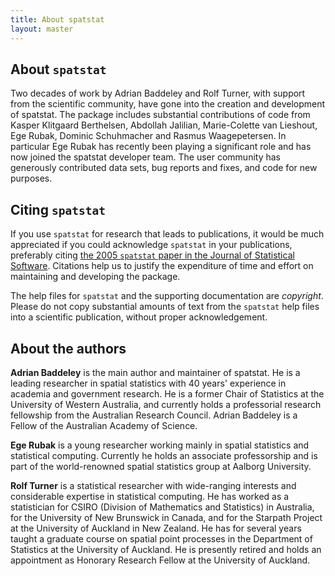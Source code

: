 ```yaml
---
title: About spatstat
layout: master
---
```


## About `spatstat`

Two decades of work by Adrian Baddeley and Rolf Turner, with support
from the scientific community, have gone into the creation and
development of spatstat. The package includes substantial contributions
of code from Kasper Klitgaard Berthelsen, Abdollah Jalilian,
Marie-Colette van Lieshout, Ege Rubak, Dominic Schuhmacher and Rasmus
Waagepetersen. In particular Ege Rubak has recently been playing
a significant role and has now joined the spatstat developer team. 
The user community has generously contributed data
sets, bug reports and fixes, and code for new purposes.

## Citing `spatstat`

If you use `spatstat` for research that leads to publications, it
would be much appreciated if you could acknowledge `spatstat` in your
publications, preferably citing [the 2005 `spatstat` paper in the
Journal of Statistical Software][1]. Citations help us to justify the
expenditure of time and effort on maintaining and developing the
package.

The help files for `spatstat` and the supporting documentation are
*copyright*. Please do not copy substantial amounts of text from the
`spatstat` help files into a scientific publication, without proper
acknowledgement.

[1]: http://www.jstatsoft.org/v12/i06/

## About the authors

**Adrian Baddeley** is the main author and maintainer of spatstat. He is a
leading researcher in spatial statistics with 40 years' experience in
academia and government research. He is a former Chair of Statistics
at the University of Western Australia, and currently holds a
professorial research fellowship from the Australian Research
Council. Adrian Baddeley is a Fellow of the Australian Academy of
Science.

**Ege Rubak** is a young researcher working mainly in spatial statistics
and statistical computing. Currently he holds an associate
professorship and is part of the world-renowned spatial statistics group at
Aalborg University.

**Rolf Turner** is a statistical researcher with wide-ranging interests
and considerable expertise in statistical computing. He has worked as
a statistician for CSIRO (Division of Mathematics and Statistics) in
Australia, for the University of New Brunswick in Canada, and for the
Starpath Project at the University of Auckland in New Zealand. He has
for several years taught a graduate course on spatial point processes
in the Department of Statistics at the University of Auckland. He is
presently retired and holds an appointment as Honorary Research Fellow
at the University of Auckland.
